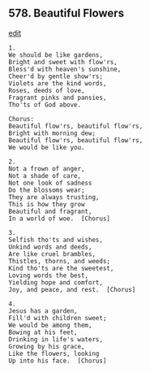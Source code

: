 
## 578.  Beautiful Flowers
[edit](https://docs.google.com/document/d/1bGGt3zd5%2Dqq3e5AE931qLriPZMoDZfpj/edit?mode=html)



    1.
    We should be like gardens,
    Bright and sweet with flow'rs,
    Bless'd with heaven's sunshine,
    Cheer'd by gentle show'rs;
    Violets are the kind words,
    Roses, deeds of love,
    Fragrant pinks and pansies,
    Tho'ts of God above.

    Chorus:
    Beautiful flow'rs, beautiful flow'rs,
    Bright with morning dew;
    Beautiful flow'rs, beautiful flow'rs,
    We would be like you.

    2.
    Not a frown of anger,
    Not a shade of care,
    Not one look of sadness
    Do the blossoms wear;
    They are always trusting,
    This is how they grow
    Beautiful and fragrant,
    In a world of woe.  [Chorus]

    3.
    Selfish tho'ts and wishes,
    Unkind words and deeds,
    Are like cruel brambles,
    Thistles, thorns, and weeds;
    Kind tho'ts are the sweetest,
    Loving words the best,
    Yielding hope and comfort,
    Joy, and peace, and rest.  [Chorus]

    4.
    Jesus has a garden,
    Fill'd with children sweet;
    We would be among them,
    Bowing at his feet,
    Drinking in life's waters,
    Growing by his grace,
    Like the flowers, looking
    Up into his face.  [Chorus]

